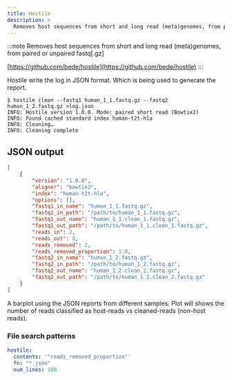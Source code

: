 ```yaml
---
title: Hostile
description: >
  Removes host sequences from short and long read (meta)genomes, from paired or unpaired fastq[.gz]
---
```


<!--
~~~~~ DO NOT EDIT ~~~~~
This file is autogenerated from the MultiQC module python docstring.
Do not edit the markdown, it will be overwritten.

File path for the source of this content: multiqc/modules/hostile/hostile.py
~~~~~~~~~~~~~~~~~~~~~~~
-->

:::note
Removes host sequences from short and long read (meta)genomes, from paired or unpaired fastq[.gz]

[https://github.com/bede/hostile](https://github.com/bede/hostile)
:::

Hostile write the log in JSON format. Which is being used to generate the report.

```log
$ hostile clean --fastq1 human_1_1.fastq.gz --fastq2 human_1_2.fastq.gz >log.json
INFO: Hostile version 1.0.0. Mode: paired short read (Bowtie2)
INFO: Found cached standard index human-t2t-hla
INFO: Cleaning…
INFO: Cleaning complete
```

## JSON output

```log.json
[
    {
        "version": "1.0.0",
        "aligner": "bowtie2",
        "index": "human-t2t-hla",
        "options": [],
        "fastq1_in_name": "human_1_1.fastq.gz",
        "fastq1_in_path": "/path/to/human_1_1.fastq.gz",
        "fastq1_out_name": "human_1_1.clean_1.fastq.gz",
        "fastq1_out_path": "/path/to/human_1_1.clean_1.fastq.gz",
        "reads_in": 2,
        "reads_out": 0,
        "reads_removed": 2,
        "reads_removed_proportion": 1.0,
        "fastq2_in_name": "human_1_2.fastq.gz",
        "fastq2_in_path": "/path/to/human_1_2.fastq.gz",
        "fastq2_out_name": "human_1_2.clean_2.fastq.gz",
        "fastq2_out_path": "/path/to/human_1_2.clean_2.fastq.gz"
    }
]
```

A barplot using the JSON reports from different samples. Plot will shows the number of reads classified
as host-reads vs cleaned-reads (non-host reads).

### File search patterns

```yaml
hostile:
  contents: '"reads_removed_proportion"'
  fn: "*.json"
  num_lines: 100
```
